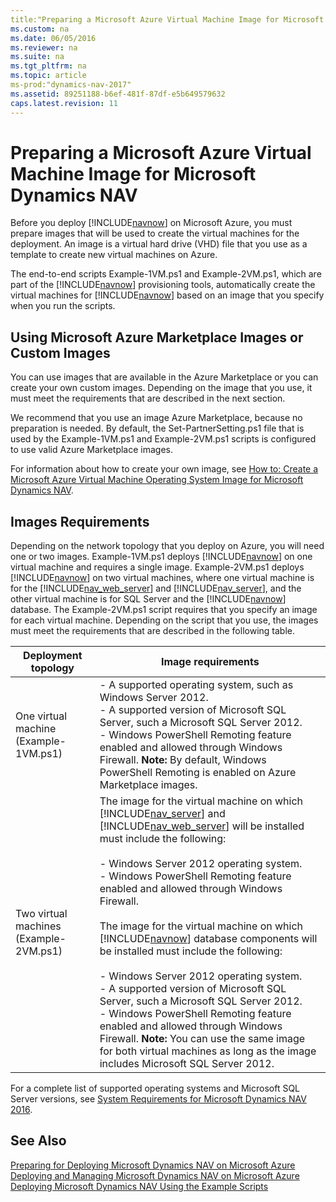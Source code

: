 ```yaml
---
title:"Preparing a Microsoft Azure Virtual Machine Image for Microsoft Dynamics NAV"
ms.custom: na
ms.date: 06/05/2016
ms.reviewer: na
ms.suite: na
ms.tgt_pltfrm: na
ms.topic: article
ms-prod:"dynamics-nav-2017"
ms.assetid: 89251188-b6ef-481f-87df-e5b649579632
caps.latest.revision: 11
---
```

# Preparing a Microsoft Azure Virtual Machine Image for Microsoft Dynamics NAV
Before you deploy [!INCLUDE[navnow](includes/navnow_md.md)] on Microsoft Azure, you must prepare images that will be used to create the virtual machines for the deployment. An image is a virtual hard drive \(VHD\) file that you use as a template to create new virtual machines on Azure.  
  
 The end\-to\-end scripts Example\-1VM.ps1 and Example\-2VM.ps1, which are part of the [!INCLUDE[navnow](includes/navnow_md.md)] provisioning tools, automatically create the virtual machines for [!INCLUDE[navnow](includes/navnow_md.md)] based on an image that you specify when you run the scripts.  
  
## Using Microsoft Azure Marketplace Images or Custom Images  
 You can use images that are available in the Azure Marketplace or you can create your own custom images. Depending on the image that you use, it must meet the requirements that are described in the next section.  
  
 We recommend that you use an image Azure Marketplace, because no preparation is needed. By default, the Set\-PartnerSetting.ps1 file that is used by the Example\-1VM.ps1 and Example\-2VM.ps1 scripts is configured to use valid Azure Marketplace images.  
  
 For information about how to create your own image, see [How to: Create a Microsoft Azure Virtual Machine Operating System Image for Microsoft Dynamics NAV](../Topic/How%20to:%20Create%20a%20Microsoft%20Azure%20Virtual%20Machine%20Operating%20System%20Image%20for%20Microsoft%20Dynamics%20NAV.md).  
  
##  <a name="ImageRequirements"></a> Images Requirements  
 Depending on the network topology that you deploy on Azure, you will need one or two images. Example\-1VM.ps1 deploys [!INCLUDE[navnow](includes/navnow_md.md)] on one virtual machine and requires a single image. Example\-2VM.ps1 deploys [!INCLUDE[navnow](includes/navnow_md.md)] on two virtual machines, where one virtual machine is for the [!INCLUDE[nav_web_server](includes/nav_web_server_md.md)] and [!INCLUDE[nav_server](includes/nav_server_md.md)], and the other virtual machine is for SQL Server and the [!INCLUDE[navnow](includes/navnow_md.md)] database. The Example\-2VM.ps1 script requires that you specify an image for each virtual machine. Depending on the script that you use, the images must meet the requirements that are described in the following table.  
  
|Deployment topology|Image requirements|  
|-------------------------|------------------------|  
|One virtual machine \(Example\-1VM.ps1\)|-   A supported operating system, such as Windows Server 2012.<br />-   A supported version of Microsoft SQL Server, such a Microsoft SQL Server 2012.<br />-   Windows PowerShell Remoting feature enabled and allowed through Windows Firewall. **Note:**      By default, Windows PowerShell Remoting is enabled on Azure Marketplace images.|  
|Two virtual machines \(Example\-2VM.ps1\)|The image for the virtual machine on which [!INCLUDE[nav_server](includes/nav_server_md.md)] and [!INCLUDE[nav_web_server](includes/nav_web_server_md.md)] will be installed must include the following:<br /><br /> -   Windows Server 2012 operating system.<br />-   Windows PowerShell Remoting feature enabled and allowed through Windows Firewall.<br /><br /> The image for the virtual machine on which [!INCLUDE[navnow](includes/navnow_md.md)] database components will be installed must include the following:<br /><br /> -   Windows Server 2012 operating system.<br />-   A supported version of Microsoft SQL Server, such a Microsoft SQL Server 2012.<br />-   Windows PowerShell Remoting feature enabled and allowed through Windows Firewall. **Note:**  You can use the same image for both virtual machines as long as the image includes Microsoft SQL Server 2012.|  
  
 For a complete list of supported operating systems and Microsoft SQL Server versions, see [System Requirements for Microsoft Dynamics NAV 2016](System-Requirements-for-Microsoft-Dynamics-NAV-2016.md).  
  
## See Also  
 [Preparing for Deploying Microsoft Dynamics NAV on Microsoft Azure](Preparing-for-Deploying-Microsoft-Dynamics-NAV-on-Microsoft-Azure.md)   
 [Deploying and Managing Microsoft Dynamics NAV on Microsoft Azure](Deploying-and-Managing-Microsoft-Dynamics-NAV-on-Microsoft-Azure.md)   
 [Deploying Microsoft Dynamics NAV Using the Example Scripts](Deploying-Microsoft-Dynamics-NAV-Using-the-Example-Scripts.md)